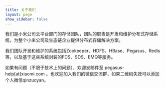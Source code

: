 ```yaml
---
title: 关于我们
layout: page
show_sidebar: false
---
```


我们是小米公司云平台部门的存储团队，团队的职责是开发和维护分布式存储系统，为整个小米公司及生态链企业提供分布式存储解决方案。

我们团队开发和维护的系统包括Zookeeper、HDFS、HBase、Pegasus、Redis等，以及基于这些系统封装的FDS、SDS、EMQ等服务。

如果有问题（不限于技术上的问题），欢迎发邮件至 pegasus-help[at]xiaomi.com 。也欢迎加入我们的微信交流群，如果二维码失效可以添加个人微信qinzuoyan。
